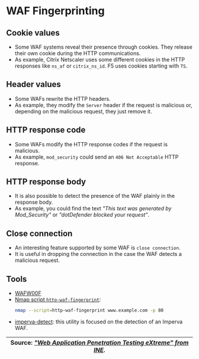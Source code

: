 # WAF Fingerprinting

## Cookie values

* Some WAF systems reveal their presence through cookies. They release their own cookie during the HTTP communications.
* As example, Citrix Netscaler uses some different cookies in the HTTP responses like `ns_af` or `citrix_ns_id`. F5 uses cookies starting with `TS`.

## Header values

* Some WAFs rewrite the HTTP headers.
* As example, they modify the `Server` header if the request is malicious or, depending on the malicious request, they just remove it.

## HTTP response code

* Some WAFs modify the HTTP response codes if the request is malicious.
* As example, `mod_security` could send an `406 Not Acceptable` HTTP response.

## HTTP response body

* It is also possible to detect the presence of the WAF plainly in the response body.
* As example, you could find the text *"This text was generated by Mod_Security"* or *"dotDefender blocked your request"*.

## Close connection

* An interesting feature supported by some WAF is `close connection`.
* It is useful in dropping the connection in the case the WAF detects a malicious request.

## Tools

* [WAFW00F][2]
* [Nmap script `http-waf-fingerprint`][3]:
  ```bash
  nmap --script=http-waf-fingerprint www.example.com -p 80
  ```
* [imperva-detect][4]: this utility is focused on the detection of an Imperva WAF.


|Source: [*"Web Application Penetration Testing eXtreme" from INE*][1].|
|:--:|


[1]: https://my.ine.com/INE/courses/630a470a/web-application-penetration-testing-extreme
[2]: https://github.com/EnableSecurity/wafw00f
[3]: https://nmap.org/nsedoc/scripts/http-waf-fingerprint.html
[4]: https://code.google.com/archive/p/imperva-detect/

